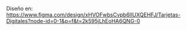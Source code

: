Diseño en: https://www.figma.com/design/xHVOFwbsCvpb6IlUXQEHFJ/Tarjetas-Digitales?node-id=0-1&p=f&t=2k595jLhEoHA6QNG-0